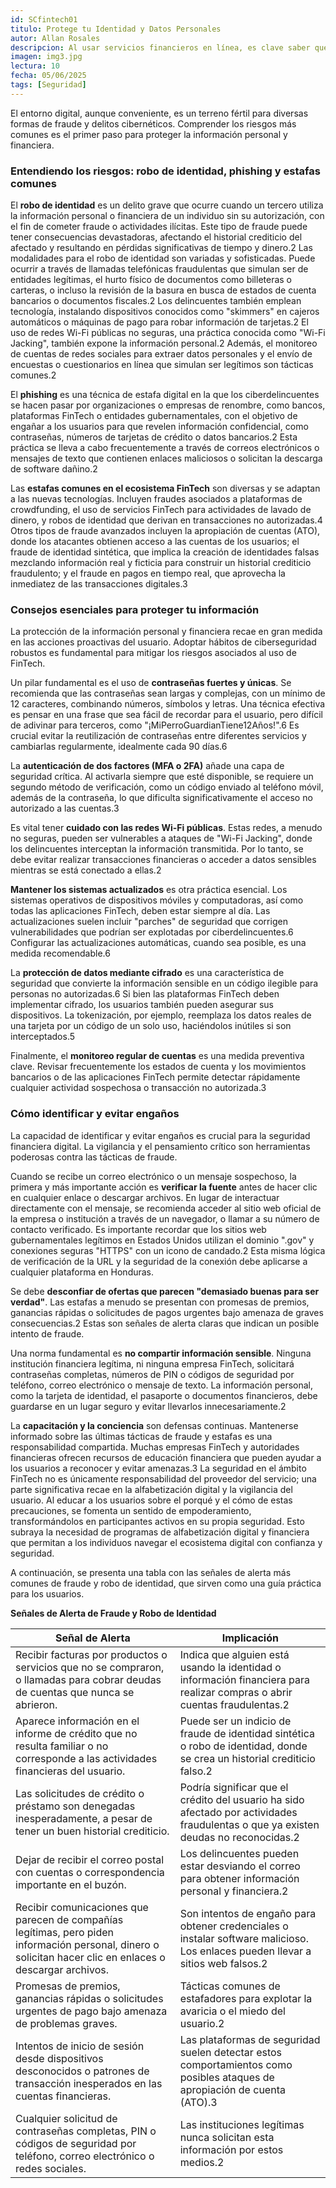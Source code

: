 ```yaml
---
id: SCfintech01
titulo: Protege tu Identidad y Datos Personales
autor: Allan Rosales
descripcion: Al usar servicios financieros en línea, es clave saber que existen riesgos. Cosas como el robo de identidad (cuando alguien usa tus datos para hacerse pasar por ti), el phishing (mensajes falsos que buscan tus contraseñas) y otras estafas digitales son comunes. Estos riesgos pueden afectar tanto a tu dinero como a tu información personal. Reconocer estas amenazas es el primer paso para protegerte y disfrutar de los beneficios de las Fintech con seguridad.
imagen: img3.jpg
lectura: 10
fecha: 05/06/2025
tags: [Seguridad]
---
```



El entorno digital, aunque conveniente, es un terreno fértil para diversas formas de fraude y delitos cibernéticos. Comprender los riesgos más comunes es el primer paso para proteger la información personal y financiera.

### Entendiendo los riesgos: robo de identidad, phishing y estafas comunes

El **robo de identidad** es un delito grave que ocurre cuando un tercero utiliza la información personal o financiera de un individuo sin su autorización, con el fin de cometer fraude o actividades ilícitas. Este tipo de fraude puede tener consecuencias devastadoras, afectando el historial crediticio del afectado y resultando en pérdidas significativas de tiempo y dinero.2 Las modalidades para el robo de identidad son variadas y sofisticadas. Puede ocurrir a través de llamadas telefónicas fraudulentas que simulan ser de entidades legítimas, el hurto físico de documentos como billeteras o carteras, o incluso la revisión de la basura en busca de estados de cuenta bancarios o documentos fiscales.2 Los delincuentes también emplean tecnología, instalando dispositivos conocidos como "skimmers" en cajeros automáticos o máquinas de pago para robar información de tarjetas.2 El uso de redes Wi-Fi públicas no seguras, una práctica conocida como "Wi-Fi Jacking", también expone la información personal.2 Además, el monitoreo de cuentas de redes sociales para extraer datos personales y el envío de encuestas o cuestionarios en línea que simulan ser legítimos son tácticas comunes.2

El **phishing** es una técnica de estafa digital en la que los ciberdelincuentes se hacen pasar por organizaciones o empresas de renombre, como bancos, plataformas FinTech o entidades gubernamentales, con el objetivo de engañar a los usuarios para que revelen información confidencial, como contraseñas, números de tarjetas de crédito o datos bancarios.2 Esta práctica se lleva a cabo frecuentemente a través de correos electrónicos o mensajes de texto que contienen enlaces maliciosos o solicitan la descarga de software dañino.2

Las **estafas comunes en el ecosistema FinTech** son diversas y se adaptan a las nuevas tecnologías. Incluyen fraudes asociados a plataformas de crowdfunding, el uso de servicios FinTech para actividades de lavado de dinero, y robos de identidad que derivan en transacciones no autorizadas.4 Otros tipos de fraude avanzados incluyen la apropiación de cuentas (ATO), donde los atacantes obtienen acceso a las cuentas de los usuarios; el fraude de identidad sintética, que implica la creación de identidades falsas mezclando información real y ficticia para construir un historial crediticio fraudulento; y el fraude en pagos en tiempo real, que aprovecha la inmediatez de las transacciones digitales.3

### Consejos esenciales para proteger tu información

La protección de la información personal y financiera recae en gran medida en las acciones proactivas del usuario. Adoptar hábitos de ciberseguridad robustos es fundamental para mitigar los riesgos asociados al uso de FinTech.

Un pilar fundamental es el uso de **contraseñas fuertes y únicas**. Se recomienda que las contraseñas sean largas y complejas, con un mínimo de 12 caracteres, combinando números, símbolos y letras. Una técnica efectiva es pensar en una frase que sea fácil de recordar para el usuario, pero difícil de adivinar para terceros, como "¡MiPerroGuardianTiene12Años!".6 Es crucial evitar la reutilización de contraseñas entre diferentes servicios y cambiarlas regularmente, idealmente cada 90 días.6

La **autenticación de dos factores (MFA o 2FA)** añade una capa de seguridad crítica. Al activarla siempre que esté disponible, se requiere un segundo método de verificación, como un código enviado al teléfono móvil, además de la contraseña, lo que dificulta significativamente el acceso no autorizado a las cuentas.3

Es vital tener **cuidado con las redes Wi-Fi públicas**. Estas redes, a menudo no seguras, pueden ser vulnerables a ataques de "Wi-Fi Jacking", donde los delincuentes interceptan la información transmitida. Por lo tanto, se debe evitar realizar transacciones financieras o acceder a datos sensibles mientras se está conectado a ellas.2

**Mantener los sistemas actualizados** es otra práctica esencial. Los sistemas operativos de dispositivos móviles y computadoras, así como todas las aplicaciones FinTech, deben estar siempre al día. Las actualizaciones suelen incluir "parches" de seguridad que corrigen vulnerabilidades que podrían ser explotadas por ciberdelincuentes.6 Configurar las actualizaciones automáticas, cuando sea posible, es una medida recomendable.6

La **protección de datos mediante cifrado** es una característica de seguridad que convierte la información sensible en un código ilegible para personas no autorizadas.6 Si bien las plataformas FinTech deben implementar cifrado, los usuarios también pueden asegurar sus dispositivos. La tokenización, por ejemplo, reemplaza los datos reales de una tarjeta por un código de un solo uso, haciéndolos inútiles si son interceptados.5

Finalmente, el **monitoreo regular de cuentas** es una medida preventiva clave. Revisar frecuentemente los estados de cuenta y los movimientos bancarios o de las aplicaciones FinTech permite detectar rápidamente cualquier actividad sospechosa o transacción no autorizada.3

### Cómo identificar y evitar engaños

La capacidad de identificar y evitar engaños es crucial para la seguridad financiera digital. La vigilancia y el pensamiento crítico son herramientas poderosas contra las tácticas de fraude.

Cuando se recibe un correo electrónico o un mensaje sospechoso, la primera y más importante acción es **verificar la fuente** antes de hacer clic en cualquier enlace o descargar archivos. En lugar de interactuar directamente con el mensaje, se recomienda acceder al sitio web oficial de la empresa o institución a través de un navegador, o llamar a su número de contacto verificado. Es importante recordar que los sitios web gubernamentales legítimos en Estados Unidos utilizan el dominio ".gov" y conexiones seguras "HTTPS" con un icono de candado.2 Esta misma lógica de verificación de la URL y la seguridad de la conexión debe aplicarse a cualquier plataforma en Honduras.

Se debe **desconfiar de ofertas que parecen "demasiado buenas para ser verdad"**. Las estafas a menudo se presentan con promesas de premios, ganancias rápidas o solicitudes de pagos urgentes bajo amenaza de graves consecuencias.2 Estas son señales de alerta claras que indican un posible intento de fraude.

Una norma fundamental es **no compartir información sensible**. Ninguna institución financiera legítima, ni ninguna empresa FinTech, solicitará contraseñas completas, números de PIN o códigos de seguridad por teléfono, correo electrónico o mensaje de texto. La información personal, como la tarjeta de identidad, el pasaporte o documentos financieros, debe guardarse en un lugar seguro y evitar llevarlos innecesariamente.2

La **capacitación y la conciencia** son defensas continuas. Mantenerse informado sobre las últimas tácticas de fraude y estafas es una responsabilidad compartida. Muchas empresas FinTech y autoridades financieras ofrecen recursos de educación financiera que pueden ayudar a los usuarios a reconocer y evitar amenazas.3 La seguridad en el ámbito FinTech no es únicamente responsabilidad del proveedor del servicio; una parte significativa recae en la alfabetización digital y la vigilancia del usuario. Al educar a los usuarios sobre el porqué y el cómo de estas precauciones, se fomenta un sentido de empoderamiento, transformándolos en participantes activos en su propia seguridad. Esto subraya la necesidad de programas de alfabetización digital y financiera que permitan a los individuos navegar el ecosistema digital con confianza y seguridad.

A continuación, se presenta una tabla con las señales de alerta más comunes de fraude y robo de identidad, que sirven como una guía práctica para los usuarios.

**Señales de Alerta de Fraude y Robo de Identidad**


| **Señal de Alerta**                                                                                                                                        | **Implicación**                                                                                                                     |
| ---------------------------------------------------------------------------------------------------------------------------------------------------------- | ----------------------------------------------------------------------------------------------------------------------------------- |
| Recibir facturas por productos o servicios que no se compraron, o llamadas para cobrar deudas de cuentas que nunca se abrieron.                            | Indica que alguien está usando la identidad o información financiera para realizar compras o abrir cuentas fraudulentas.2           |
| Aparece información en el informe de crédito que no resulta familiar o no corresponde a las actividades financieras del usuario.                           | Puede ser un indicio de fraude de identidad sintética o robo de identidad, donde se crea un historial crediticio falso.2            |
| Las solicitudes de crédito o préstamo son denegadas inesperadamente, a pesar de tener un buen historial crediticio.                                        | Podría significar que el crédito del usuario ha sido afectado por actividades fraudulentas o que ya existen deudas no reconocidas.2 |
| Dejar de recibir el correo postal con cuentas o correspondencia importante en el buzón.                                                                    | Los delincuentes pueden estar desviando el correo para obtener información personal y financiera.2                                  |
| Recibir comunicaciones que parecen de compañías legítimas, pero piden información personal, dinero o solicitan hacer clic en enlaces o descargar archivos. | Son intentos de engaño para obtener credenciales o instalar software malicioso. Los enlaces pueden llevar a sitios web falsos.2     |
| Promesas de premios, ganancias rápidas o solicitudes urgentes de pago bajo amenaza de problemas graves.                                                    | Tácticas comunes de estafadores para explotar la avaricia o el miedo del usuario.2                                                  |
| Intentos de inicio de sesión desde dispositivos desconocidos o patrones de transacción inesperados en las cuentas financieras.                             | Las plataformas de seguridad suelen detectar estos comportamientos como posibles ataques de apropiación de cuenta (ATO).3           |
| Cualquier solicitud de contraseñas completas, PIN o códigos de seguridad por teléfono, correo electrónico o redes sociales.                                | Las instituciones legítimas nunca solicitan esta información por estos medios.2                                                     |
